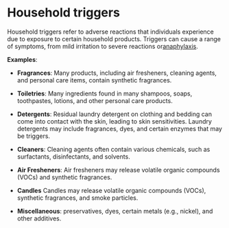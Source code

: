 <!--
source: gpt-3 + jph editing
tags: triggers
-->

# Household triggers

Household triggers refer to adverse reactions that individuals experience due to exposure to certain household products. Triggers can cause a range of symptoms, from mild irritation to severe reactions or[anaphylaxis](../anaphylaxis/).

**Examples**:

* **Fragrances**: Many products, including air fresheners, cleaning agents, and personal care items, contain synthetic fragrances.

* **Toiletries**: Many ingredients found in many shampoos, soaps, toothpastes, lotions, and other personal care products.

* **Detergents**: Residual laundry detergent on clothing and bedding can come into contact with the skin, leading to skin sensitivities. Laundry detergents may include fragrances, dyes, and certain enzymes that may be triggers.

* **Cleaners**: Cleaning agents often contain various chemicals, such as surfactants, disinfectants, and solvents.

* **Air Fresheners**: Air fresheners may release volatile organic compounds (VOCs) and synthetic fragrances.

* **Candles** Candles may release volatile organic compounds (VOCs), synthetic fragrances, and smoke particles.

* **Miscellaneous**: preservatives, dyes, certain metals (e.g., nickel), and other additives.
